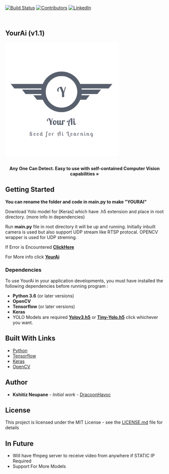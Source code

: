 [![Build Status][build-shield]]()
[![Contributors][contributors-shield]]()
[![LinkedIn][linkedin-shield]][linkedin-url]

<!-- PROJECT LOGO -->
<br/>
<p align="center">

  <h2>YourAi (v1.1)</h2>
   <a href="https://github.com/dracoonhavoc/yourai/tree/master">
    <img align="center" src="./yourai/logo.png" alt="Logo" width="360" height="360">
  </a>
  <p align="center">
    <br />
    <a><strong>Any One Can Detect. Easy to use with self-contained Computer Vision capabilities »</strong></a>
    <br />
  </p>
</p>

## Getting Started
**You can rename the folder and code in main.py to make "YOURAI"**

Download Yolo model for [Keras] which have .h5 extension and place in root directory. (more info in dependencies)

Run **main.py** file in root directory it will be up and running. Initially inbuilt camera is used but also support UDP stream like RTSP protocal. OPENCV wrapper is used for UDP streming.

If Error is Encountered **[ClickHere](https://github.com/dracoonhavoc/yourai/blob/master/Errors-with-Solution.md)**

For More info click **[YourAi](https://www.allworldfeed.com/your-ai/)**

### Dependencies

To use YourAi in your application developments, you must have installed the following dependencies before running program :
* **Python 3.6** (or later versions)
* **OpenCV**
* **Tensorflow** (or later versions)
* **Keras**
* YOLO Models are required **[Yolov3.h5](https://mega.nz/#!RmJgnArS!qGSVR2GvotvtJx5amQJt1f1JwT1wvogzd82xyUsmCDA)** or **[Tiny-Yolo.h5](https://mega.nz/#!d7YA0CRB!CypAkU93t7n0bjdTynGnkmahH_a6Yog1ADR6qWDCd0o)** click whichever you want.

## Built With Links

* [Python](https://www.python.org/)
* [Tensorflow](https://www.tensorflow.org/)
* [Keras](https://keras.io/)
* [OpenCV](https://opencv.org/)

## Author

* **Kshitiz Neupane** - *Initial work* - [DracoonHavoc](https://github.com/dracoonhavoc)

## License

This project is licensed under the MIT License - see the [LICENSE.md](https://github.com/dracoonhavoc/yourai/blob/master/LICENSE) file for details

## In Future

* Will have ffmpeg server to receive video from anywhere if STATIC IP Required
* Support For More Models
<!-- MARKDOWN LINKS & IMAGES -->

[build-shield]: https://img.shields.io/badge/build-passing-brightgreen.svg?style=flat-square
[contributors-shield]: https://img.shields.io/badge/contributors-5-orange.svg?style=flat-square
[license-shield]: https://img.shields.io/badge/license-MIT-blue.svg?style=flat-square
[linkedin-shield]: https://img.shields.io/badge/-LinkedIn-black.svg?style=flat-square&logo=linkedin&colorB=555
[linkedin-url]: https://www.linkedin.com/in/kshitizneupane/
